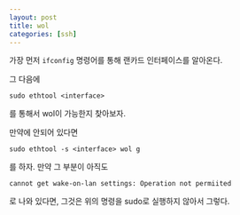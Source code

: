 ```yaml
---
layout: post
title: wol
categories: [ssh]
---
```


가장 먼저 `ifconfig` 명령어를 통해 랜카드 인터페이스를 알아온다.

그 다음에 
```
sudo ethtool <interface>
```
를 통해서 wol이 가능한지 찾아보자.

만약에 안되어 있다면
```
sudo ethtool -s <interface> wol g
```
를 하자. 만약 그 부분이 아직도

```
cannot get wake-on-lan settings: Operation not permiited
```
로 나와 있다면, 그것은 위의 명령을 sudo로 실행하지 않아서 그렇다.



